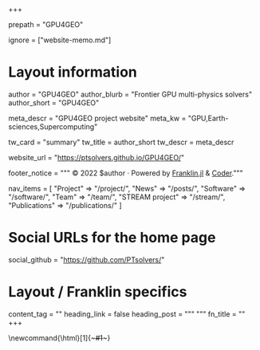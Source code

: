 +++

prepath = "GPU4GEO"

ignore = ["website-memo.md"]

# Layout information

author = "GPU4GEO"
author_blurb = "Frontier GPU multi-physics solvers"
author_short = "GPU4GEO"

meta_descr = "GPU4GEO project website"
meta_kw = "GPU,Earth-sciences,Supercomputing"

tw_card = "summary"
tw_title = author_short
tw_descr = meta_descr

website_url = "https://ptsolvers.github.io/GPU4GEO/"

footer_notice = """
  © 2022 $author · Powered by
    <a href="https://franklin.jl">Franklin.jl</a> &
    <a href="https://github.com/luizdepra/hugo-coder/">Coder</a>."""

nav_items = [
  "Project" => "/project/",
  "News"  => "/posts/",
  "Software" => "/software/",
  "Team" => "/team/",
  "STREAM project" => "/stream/",
  "Publications" => "/publications/"
]

# Social URLs for the home page

social_github   = "https://github.com/PTsolvers/"

# Layout / Franklin specifics

content_tag = ""
heading_link = false
heading_post = """
  <a class="heading-link" href="#HEADING_ID">
    <i class="fa fa-link" aria-hidden="true"></i>
  </a>
  """
fn_title = ""
+++

\newcommand{\html}[1]{~~~#1~~~}
